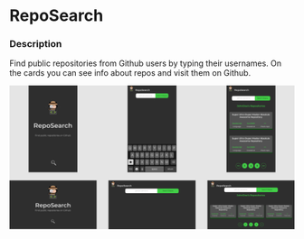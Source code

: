 # RepoSearch

### Description

Find public repositories from Github users by typing their usernames. On the cards you can see info about repos and visit them on Github.

<img src="/public/preview.png"/>
